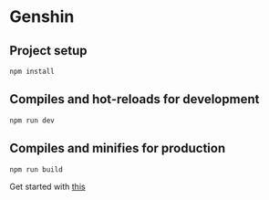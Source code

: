 # Genshin

## Project setup

```
npm install
```

## Compiles and hot-reloads for development

```
npm run dev
```

## Compiles and minifies for production

```
npm run build
```

Get started with [this](https://github.com/web2033/vite-vue3-tailwind-starter)